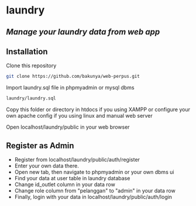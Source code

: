 # laundry
## _Manage your laundry data from web app_

## Installation
Clone this repository
```sh
git clone https://github.com/bakunya/web-perpus.git
```
Import laundry.sql file in phpmyadmin or mysql dbms
```sh
laundry/laundry.sql
```
Copy this folder or directory in htdocs if you using XAMPP or configure your own apache config if you using linux and manual web server

Open localhost/laundry/public in your web browser

## Register as Admin
- Register from localhost/laundry/public/auth/register
- Enter your own data there.
- Open new tab, then navigate to phpmyadmin or your own dbms ui
- Find your data at user table in laundry database
- Change id_outlet column in your data row
- Change role column from "pelanggan" to "admin" in your data row
- Finally, login with your data in localhost/laundry/public/auth/login
